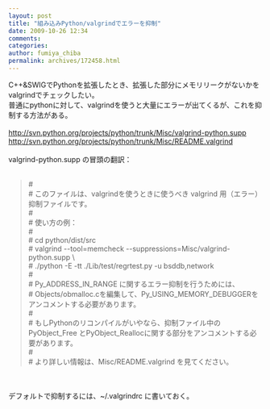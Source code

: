 ```yaml
---
layout: post
title: "組み込みPython/valgrindでエラーを抑制"
date: 2009-10-26 12:34
comments: 
categories: 
author: fumiya_chiba
permalink: archives/172458.html
---
```


C++&SWIGでPythonを拡張したとき、拡張した部分にメモリリークがないかをvalgrindでチェックしたい。<br>
普通にpythonに対して、valgrindを使うと大量にエラーが出てくるが、これを抑制する方法がある。<br>
<br>
http://svn.python.org/projects/python/trunk/Misc/valgrind-python.supp<br>
http://svn.python.org/projects/python/trunk/Misc/README.valgrind<br>
<br>
valgrind-python.supp の冒頭の翻訳：<br>
<br>
<blockquote>#<br>
# このファイルは、valgrindを使うときに使うべき valgrind 用（エラー）抑制ファイルです。<br>
#<br>
# 使い方の例：<br>
#<br>
#	cd python/dist/src<br>
#	valgrind --tool=memcheck --suppressions=Misc/valgrind-python.supp \<br>
#		./python -E -tt ./Lib/test/regrtest.py -u bsddb,network<br>
#<br>
# Py_ADDRESS_IN_RANGE に関するエラー抑制を行うためには、<br>
# Objects/obmalloc.cを編集して、Py_USING_MEMORY_DEBUGGERをアンコメントする必要があります。<br>
#<br>
# もしPythonのリコンパイルがいやなら、抑制ファイル中のPyObject_Free とPyObject_Reallocに関する部分をアンコメントする必要があります。<br>
#<br>
# より詳しい情報は、Misc/README.valgrind を見てください。<br>
</blockquote><br>
<br>
デフォルトで抑制するには、~/.valgrindrc に書いておく。<br>


